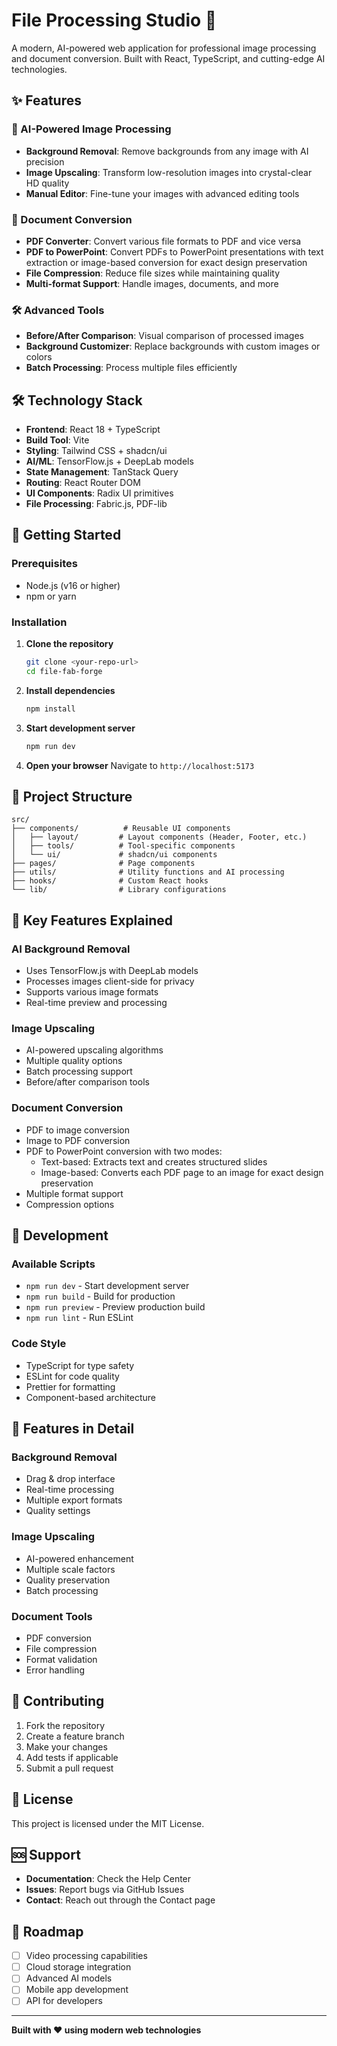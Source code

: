# File Processing Studio 🚀

A modern, AI-powered web application for professional image processing and document conversion. Built with React, TypeScript, and cutting-edge AI technologies.

## ✨ Features

### 🎨 AI-Powered Image Processing
- **Background Removal**: Remove backgrounds from any image with AI precision
- **Image Upscaling**: Transform low-resolution images into crystal-clear HD quality
- **Manual Editor**: Fine-tune your images with advanced editing tools

### 📄 Document Conversion
- **PDF Converter**: Convert various file formats to PDF and vice versa
- **PDF to PowerPoint**: Convert PDFs to PowerPoint presentations with text extraction or image-based conversion for exact design preservation
- **File Compression**: Reduce file sizes while maintaining quality
- **Multi-format Support**: Handle images, documents, and more

### 🛠️ Advanced Tools
- **Before/After Comparison**: Visual comparison of processed images
- **Background Customizer**: Replace backgrounds with custom images or colors
- **Batch Processing**: Process multiple files efficiently

## 🛠️ Technology Stack

- **Frontend**: React 18 + TypeScript
- **Build Tool**: Vite
- **Styling**: Tailwind CSS + shadcn/ui
- **AI/ML**: TensorFlow.js + DeepLab models
- **State Management**: TanStack Query
- **Routing**: React Router DOM
- **UI Components**: Radix UI primitives
- **File Processing**: Fabric.js, PDF-lib

## 🚀 Getting Started

### Prerequisites
- Node.js (v16 or higher)
- npm or yarn

### Installation

1. **Clone the repository**
   ```bash
   git clone <your-repo-url>
   cd file-fab-forge
   ```

2. **Install dependencies**
   ```bash
   npm install
   ```

3. **Start development server**
   ```bash
   npm run dev
   ```

4. **Open your browser**
   Navigate to `http://localhost:5173`

## 📁 Project Structure

```
src/
├── components/          # Reusable UI components
│   ├── layout/         # Layout components (Header, Footer, etc.)
│   ├── tools/          # Tool-specific components
│   └── ui/             # shadcn/ui components
├── pages/              # Page components
├── utils/              # Utility functions and AI processing
├── hooks/              # Custom React hooks
└── lib/                # Library configurations
```

## 🎯 Key Features Explained

### AI Background Removal
- Uses TensorFlow.js with DeepLab models
- Processes images client-side for privacy
- Supports various image formats
- Real-time preview and processing

### Image Upscaling
- AI-powered upscaling algorithms
- Multiple quality options
- Batch processing support
- Before/after comparison tools

### Document Conversion
- PDF to image conversion
- Image to PDF conversion
- PDF to PowerPoint conversion with two modes:
  - Text-based: Extracts text and creates structured slides
  - Image-based: Converts each PDF page to an image for exact design preservation
- Multiple format support
- Compression options

## 🔧 Development

### Available Scripts
- `npm run dev` - Start development server
- `npm run build` - Build for production
- `npm run preview` - Preview production build
- `npm run lint` - Run ESLint

### Code Style
- TypeScript for type safety
- ESLint for code quality
- Prettier for formatting
- Component-based architecture

## 🌟 Features in Detail

### Background Removal
- Drag & drop interface
- Real-time processing
- Multiple export formats
- Quality settings

### Image Upscaling
- AI-powered enhancement
- Multiple scale factors
- Quality preservation
- Batch processing

### Document Tools
- PDF conversion
- File compression
- Format validation
- Error handling

## 🤝 Contributing

1. Fork the repository
2. Create a feature branch
3. Make your changes
4. Add tests if applicable
5. Submit a pull request

## 📄 License

This project is licensed under the MIT License.

## 🆘 Support

- **Documentation**: Check the Help Center
- **Issues**: Report bugs via GitHub Issues
- **Contact**: Reach out through the Contact page

## 🔮 Roadmap

- [ ] Video processing capabilities
- [ ] Cloud storage integration
- [ ] Advanced AI models
- [ ] Mobile app development
- [ ] API for developers

---

**Built with ❤️ using modern web technologies**
